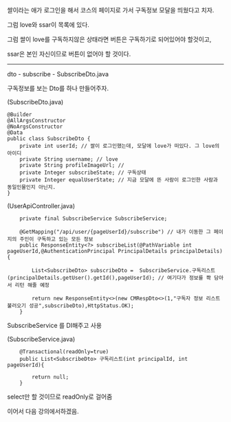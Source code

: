 쌀이라는 애가 로그인을 해서 코스의 페이지로 가서 구독정보 모달을 띄웠다고 치자.

그럼 love와 ssar이 목록에 있다.

그럼 쌀이 love를 구독하지않은 상태라면 버튼은 구독하기로 되어있어야 할것이고,

ssar은 본인 자신이므로 버튼이 없어야 할 것이다.

---

dto - subscribe - SubscribeDto.java

구독정보를 보는 Dto를 하나 만들어주자.

(SubscribeDto.java)

```
@Builder
@AllArgsConstructor
@NoArgsConstructor
@Data
public class SubscribeDto {
	private int userId; // 쌀이 로그인했는데, 모달에 love가 떠있다. 그 love의 아이디
	private String username; // love
	private String profileImageUrl; //
	private Integer subscribeState; // 구독상태
	private Integer equalUserState; // 지금 모달에 뜬 사람이 로그인한 사람과 동일인물인지 아닌지.
}
```

(UserApiController.java)

```
	private final SubscribeService SubscribeService;

	@GetMapping("/api/user/{pageUserId}/subscribe") // 내가 이동한 그 페이지의 주인이 구독하고 있는 모든 정보
	public ResponseEntity<?> subscribeList(@PathVariable int pageUserId,@AuthenticationPrincipal PrincipalDetails principalDetails){

		List<SubscribeDto> subscribeDto =  SubscribeService.구독리스트(principalDetails.getUser().getId(),pageUserId); // 여기다가 정보를 쫙 담아서 리턴 해줄 예정

		return new ResponseEntity<>(new CMRespDto<>(1,"구독자 정보 리스트 불러오기 성공",subscribeDto),HttpStatus.OK);
	}
```

SubscribeService 를 DI해주고 사용

(SubscribeService.java)

```
	@Transactional(readOnly=true)
	public List<SubscribeDto> 구독리스트(int principalId, int pageUserId){

		return null;
	}
```

select만 할 것이므로 readOnly로 걸어줌

이어서 다음 강의에서하겠음.
